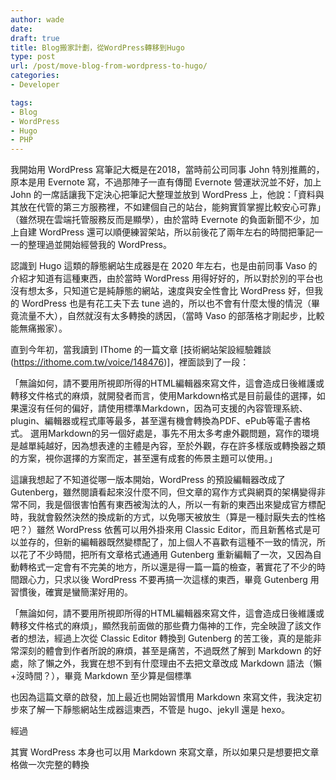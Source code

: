 ```yaml
---
author: wade
date: 
draft: true
title: Blog搬家計劃，從WordPress轉移到Hugo
type: post
url: /post/move-blog-from-wordpress-to-hugo/
categories:
- Developer

tags:
- Blog
- WordPress
- Hugo
- PHP
---
```


我開始用 WordPress 寫筆記大概是在2018，當時前公司同事 John 特別推薦的，原本是用 Evernote 寫，不過那陣子一直有傳聞 Evernote 營運狀況並不好，加上 John 的一席話讓我下定決心把筆記大整理並放到 WordPress 上，他說：「資料與其放在代管的第三方服務裡，不如建個自己的站台，能夠實質掌握比較安心可靠」（雖然現在雲端托管服務反而是顯學），由於當時 Evernote 的負面新聞不少，加上自建 WordPress 還可以順便練習架站，所以前後花了兩年左右的時間把筆記一一的整理過並開始經營我的 WordPress。

認識到 Hugo 這類的靜態網站生成器是在 2020 年左右，也是由前同事 Vaso 的介紹才知道有這種東西，由於當時 WordPress 用得好好的，所以對於別的平台也沒有想太多，只知道它是純靜態的網站，速度與安全性會比 WordPress 好，但我的 WordPress 也是有花工夫下去 tune 過的，所以也不會有什麼太慢的情況（畢竟流量不大），自然就沒有太多轉換的誘因，（當時 Vaso 的部落格才剛起步，比較能無痛搬家）。

直到今年初，當我讀到 IThome 的一篇文章 [技術網站架設經驗雜談(https://ithome.com.tw/voice/148476)]，裡面談到了一段：

「無論如何，請不要用所視即所得的HTML編輯器來寫文件，這會造成日後維護或轉移文件格式的麻煩，就開發者而言，使用Markdown格式是目前最佳的選擇，如果還沒有任何的偏好，請使用標準Markdown，因為可支援的內容管理系統、plugin、編輯器或程式庫等最多，甚至還有機會轉換為PDF、ePub等電子書格式。
選用Markdown的另一個好處是，事先不用太多考慮外觀問題，寫作的環境是越單純越好，因為想表達的主體是內容，至於外觀，存在許多樣版或轉換器之類的方案，視你選擇的方案而定，甚至還有成套的佈景主題可以使用。」

這讓我想起了不知道從哪一版本開始，WordPress 的預設編輯器改成了 Gutenberg，雖然閱讀看起來沒什麼不同，但文章的寫作方式與網頁的架構變得非常不同，我是個很害怕舊有東西被淘汰的人，所以一有新的東西出來變成官方標配時，我就會毅然決然的換成新的方式，以免哪天被放生（算是一種討厭失去的性格吧？）雖然 WordPress 依舊可以用外掛來用 Classic Editor，而且新舊格式是可以並存的，但新的編輯器既然變標配了，加上個人不喜歡有這種不一致的情況，所以花了不少時間，把所有文章格式通通用 Gutenberg 重新編輯了一次，又因為自動轉格式一定會有不完美的地方，所以還是得一篇一篇的檢查，著實花了不少的時間跟心力，只求以後 WordPress 不要再搞一次這樣的東西，畢竟 Gutenberg 用習慣後，確實是蠻簡潔好用的。

「無論如何，請不要用所視即所得的HTML編輯器來寫文件，這會造成日後維護或轉移文件格式的麻煩」，顯然我前面做的那些費力傷神的工作，完全映證了該文作者的想法，經過上次從 Classic Editor 轉換到 Gutenberg 的苦工後，真的是能非常深刻的體會到作者所說的麻煩，甚至是痛苦，不過既然了解到 Markdown 的好處，除了懶之外，我實在想不到有什麼理由不去把文章改成 Markdown 語法（懶+沒時間？），畢竟 Markdown 至少算是個標準

也因為這篇文章的啟發，加上最近也開始習慣用 Markdown 來寫文件，我決定初步來了解一下靜態網站生成器這東西，不管是 hugo、jekyll 還是 hexo。

經過

其實 WordPress 本身也可以用 Markdown 來寫文章，所以如果只是想要把文章格做一次完整的轉換